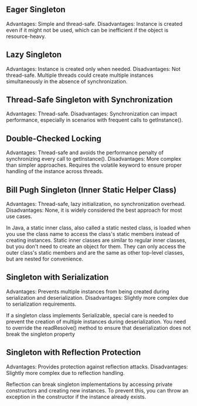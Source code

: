 
Eager Singleton
----------------
Advantages: Simple and thread-safe.
Disadvantages: Instance is created even if it might not be used, which can be inefficient if the object is resource-heavy.

Lazy Singleton
---------------
Advantages: Instance is created only when needed.
Disadvantages: Not thread-safe. Multiple threads could create multiple instances simultaneously in the absence of synchronization.

Thread-Safe Singleton with Synchronization
---------------------------------------------
Advantages: Thread-safe.
Disadvantages: Synchronization can impact performance, especially in scenarios with frequent calls to getInstance().

Double-Checked Locking
--------------------------
Advantages: Thread-safe and avoids the performance penalty of synchronizing every call to getInstance().
Disadvantages: More complex than simpler approaches. Requires the volatile keyword to ensure proper handling of the instance across threads.

Bill Pugh Singleton (Inner Static Helper Class)
----------------------------------------------------
Advantages: Thread-safe, lazy initialization, no synchronization overhead.
Disadvantages: None, it is widely considered the best approach for most use cases.


In Java, a static inner class, also called a static nested class, is loaded when you use the class name to access the class's static members instead of creating instances. Static inner classes are similar to regular inner classes, but you don't need to create an object for them. They can only access the outer class's static members and are the same as other top-level classes, but are nested for convenience. 


Singleton with Serialization
--------------------------------
Advantages: Prevents multiple instances from being created during serialization and deserialization.
Disadvantages: Slightly more complex due to serialization requirements.

If a singleton class implements Serializable, special care is needed to prevent the creation of multiple instances during deserialization. You need to override the readResolve() method to ensure that deserialization does not break the singleton property

Singleton with Reflection Protection
-------------------------------------

Advantages: Provides protection against reflection attacks.
Disadvantages: Slightly more complex due to reflection handling.


Reflection can break singleton implementations by accessing private constructors and creating new instances. To prevent this, you can throw an exception in the constructor if the instance already exists.


